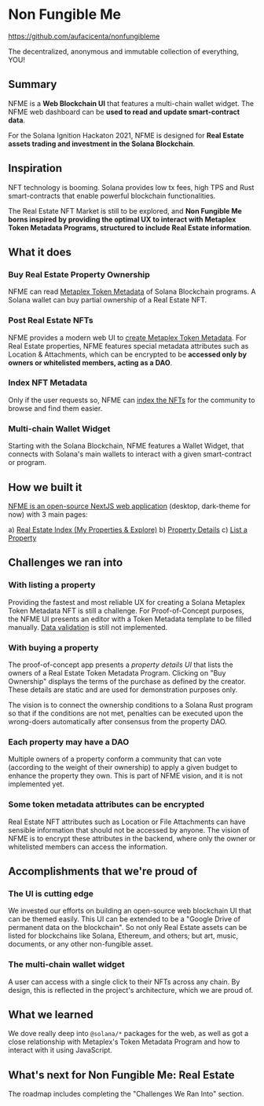 # Non Fungible Me
https://github.com/aufacicenta/nonfungibleme

The decentralized, anonymous and immutable collection of everything, YOU!

## Summary

NFME is a __Web Blockchain UI__ that features a multi-chain wallet widget. The NFME web dashboard can be __used to read and update smart-contract data__.

For the Solana Ignition Hackaton 2021, NFME is designed for __Real Estate assets trading and investment in the Solana Blockchain__.

## Inspiration

NFT technology is booming. Solana provides low tx fees, high TPS and Rust smart-contracts that enable powerful blockchain functionalities.

The Real Estate NFT Market is still to be explored, and __Non Fungible Me borns inspired by providing the optimal UX to interact with Metaplex Token Metadata Programs, structured to include Real Estate information__.

## What it does

### Buy Real Estate Property Ownership

NFME can read [Metaplex Token Metadata](https://docs.metaplex.com/nft-standard) of Solana Blockchain programs. A Solana wallet can buy partial ownership of a Real Estate NFT.

### Post Real Estate NFTs

NFME provides a modern web UI to [create Metaplex Token Metadata](https://nfme.aufacicenta.com/real-estate/solana/list-property). For Real Estate properties, NFME features special metadata attributes such as Location & Attachments, which can be encrypted to be __accessed only by owners or whitelisted members, acting as a DAO__.

### Index NFT Metadata

Only if the user requests so, NFME can [index the NFTs](https://nfme.aufacicenta.com/en/real-estate/solana) for the community to browse and find them easier.

### Multi-chain Wallet Widget

Starting with the Solana Blockchain, NFME features a Wallet Widget, that connects with Solana's main wallets to interact with a given smart-contract or program.

## How we built it

[NFME is an open-source NextJS web application](https://github.com/aufacicenta/nonfungibleme) (desktop, dark-theme for now) with 3 main pages:

a) [Real Estate Index (My Properties & Explore)](https://nfme.aufacicenta.com/en/real-estate/solana)
b) [Property Details](https://nfme.aufacicenta.com/en/real-estate/solana/property?tokenMetadataId=metaqbxxUerdq28cj1RbAWkYQm3ybzjb6a8bt518x1s)
c) [List a Property](https://nfme.aufacicenta.com/real-estate/solana/list-property)

## Challenges we ran into

### With listing a property

Providing the fastest and most reliable UX for creating a Solana Metaplex Token Metadata NFT is still a challenge. For Proof-of-Concept purposes, the NFME UI presents an editor with a Token Metadata template to be filled manually. [Data validation](https://github.com/aufacicenta/nonfungibleme/issues/6) is still not implemented.

### With buying a property

The proof-of-concept app presents a _property details UI_ that lists the owners of a Real Estate Token Metadata Program. Clicking on "Buy Ownership" displays the terms of the purchase as defined by the creator. These details are static and are used for demonstration purposes only.

The vision is to connect the ownership conditions to a Solana Rust program so that if the conditions are not met, penalties can be executed upon the wrong-doers automatically after consensus from the property DAO.

### Each property may have a DAO

Multiple owners of a property conform a community that can vote (according to the weight of their ownership) to apply a given budget to enhance the property they own. This is part of NFME vision, and it is not implemented yet.

### Some token metadata attributes can be encrypted

Real Estate NFT attributes such as Location or File Attachments can have sensible information that should not be accessed by anyone. The vision of NFME is to encrypt these attributes in the backend, where only the owner or whitelisted members can access the information.

## Accomplishments that we're proud of

### The UI is cutting edge

We invested our efforts on building an open-source web blockchain UI that can be themed easily. This UI can be extended to be a "Google Drive of permanent data on the blockchain". So not only Real Estate assets can be listed for blockchains like Solana, Ethereum, and others; but art, music, documents, or any other non-fungible asset.

### The multi-chain wallet widget

A user can access with a single click to their NFTs across any chain. By design, this is reflected in the project's architecture, which we are proud of.

## What we learned

We dove really deep into `@solana/*` packages for the web, as well as got a close relationship with Metaplex's Token Metadata Program and how to interact with it using JavaScript.

## What's next for Non Fungible Me: Real Estate

The roadmap includes completing the "Challenges We Ran Into" section.